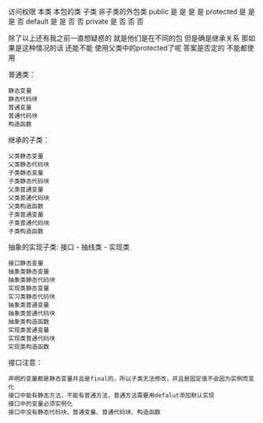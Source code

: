 访问权限 	本类 	本包的类 	子类 	非子类的外包类
public 	是 	是 	是 	是
protected 	是 	是 	是 	否
default 	是 	是 	否 	否
private 	是 	否 	否 	否

除了以上还有我之前一直想疑惑的   就是他们是在不同的包  但是确是继承关系 那如果是这种情况的话  还能不能  使用父类中的protected了呢        答案是否定的 不能都使用  

普通类：

    静态变量
    静态代码块
    普通变量
    普通代码块
    构造函数

继承的子类：

    父类静态变量
    父类静态代码块
    子类静态变量
    子类静态代码块
    父类普通变量
    父类普通代码块
    父类构造函数
    子类普通变量
    子类普通代码块
    子类构造函数

抽象的实现子类: 接口 - 抽线类 - 实现类

    接口静态变量
    抽象类静态变量
    抽象类静态代码块
    实现类静态变量
    实习类静态代码块
    抽象类普通变量
    抽象类普通代码块
    抽象类构造函数
    实现类普通变量
    实现类普通代码块
    实现类构造函数

接口注意：

    声明的变量都是静态变量并且是final的，所以子类无法修改，并且是固定值不会因为实例而变化
    接口中能有静态方法，不能有普通方法，普通方法需要用defalut添加默认实现
    接口中的变量必须实例化
    接口中没有静态代码块、普通变量、普通代码块、构造函数

